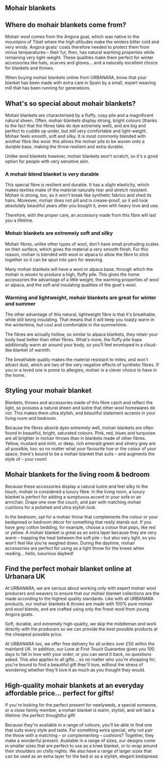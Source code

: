 Mohair blankets
---------------

Where do mohair blankets come from?
-----------------------------------

Mohair wool comes from the Angora goat, which was native to the mountains of Tibet where the high altitudes make the winters bitter cold and very windy. Angora goats' coats therefore needed to protect them from minus temperatures – their fur, then, has natural warming properties while remaining very light-weight. These qualities make them perfect for winter accessories like hats, scarves and gloves... and a naturally excellent choice for blankets and throws.

When buying mohair blankets online from URBANARA, know that your blanket has been made with extra care in Spain by a small, expert weaving mill that has been running for generations.

What's so special about mohair blankets?
----------------------------------------

Mohair blankets are characterised by a fluffy, cosy pile and a magnificent natural sheen. Often, mohair blankets display strong, bright colours (thanks to the fact that the fibres take do dye extremely well), and are big and perfect to cuddle up under, but still very comfortable and light-weight. Mohair feels smooth, soft and silky. It is most commonly blended with another fibre like wool: this allows the mohair pile to be woven onto a durable base, making the throw resilient and extra durable.

Unlike wool blankets however, mohair blankets won't scratch, so it's a good option for people with very sensitive skin.

### A mohair blend blanket is very durable

This special fibre is resilient and durable. It has a slight elasticity, which makes textiles make of the material naturally tear and stretch resistant. Mohair is strong, too, so it won't break like synthetic fabrics and shed its hairs. Moreover, mohair does not pill and is crease-proof, so it will look absolutely beautiful years after you bought it, even with heavy love and use.

Therefore, with the proper care, an accessory made from this fibre will last you a lifetime.

### Mohair blankets are extremely soft and silky

Mohair fibres, unlike other types of wool, don't have small protruding scales on their surface, which gives the material a very smooth finish. For this reason, mohair is blended with wool or alpaca to allow the fibre to stick together so it can be spun into yarn for weaving.

Many mohair blankets will have a wool or alpaca base, through which the mohair is woven to produce a high, fluffy pile. This gives the home accessories the advantage of a little weight, the warming properties of wool or alpaca, and the soft and insulating qualities of the goat's wool.

### Warming and lightweight, mohair blankets are great for winter and summer

The other advantage of this natural, lightweight fibre is that it's breathable, while still being insulating. That means that it will keep you toasty warm in the wintertime, but cool and comfortable in the summertime.

The fibres are actually hollow, so similar to alpaca blankets, they retain your body heat better than other fibres. What's more, the fluffy pile traps additionally warm air around your body, so you'll feel enveloped in a cloud-like blanket of warmth.

The breathable quality makes the material resistant to mites, and won't attract dust, which are two of the very negative effects of synthetic fibres. If you or a loved one is prone to allergies, mohair is a clever choice to have in the home.

Styling your mohair blanket
---------------------------

Blankets, throws and accessories made of this fibre catch and reflect the light, so possess a natural sheen and lustre that other wool homewares do not. This makes them ultra stylish, and beautiful statement accents in your living room and bedroom.

Because the fibres absorb dyes extremely well, mohair blankets are often found in beautiful, bright, saturated colours. Pink, red, blues and turquoise are all brighter in mohair throws than in blankets made of other fibres. Yellow, mustard and mint, or deep, rich emerald green and silvery grey are all possible, too: so no matter what your favourite hue or the colour of your space, there's bound to be a mohair blanket that suits – and augments the style of – your room!

Mohair blankets for the living room & bedroom
---------------------------------------------

Because these accessories display a natural lustre and feel silky to the touch, mohair is considered a luxury fibre. In the living room, a luxury blanket is perfect for adding a sumptuous accent to your sofa or an armchair. Drape one over the couch, and pair with matching mohair cushions for a polished and ultra stylish look.

In the bedroom, opt for a mohair throw that complements the colour or your bedspread or bedroom décor for something that really stands out. If you have grey cotton bedding, for example, choose a colour that pops, like red or yellow. A mohair blanket is great as an extra layer because they are very warm – trapping the heat between the soft pile – but also very light, so you won't feel like you're weighed down. During the daytime, mohair accessories are perfect for using as a light throw for the knees when reading... hello, luxurious daybed!

Find the perfect mohair blanket online at Urbanara UK
-----------------------------------------------------

At URBANARA, we are serious about working only with expert mohair wool producers and weavers to ensure that our mohair blanket collections are the made according to the highest quality standards. Like with all URBANARA products, our mohair blankets & throws are made with 100% pure mohair and wool blends, and are crafted using only the finest wool from young Angora goats.

Soft, durable, and extremely high-quality, we skip the middleman and work directly with the producers so we can provide the best possible products at the cheapest possible price.

At URBANARA too, we offer free delivery for all orders over £50 within the mainland UK. In addition, our Love at First Touch Guarantee gives you 100 days to fall in love with your order, or you can send it back, no questions asked. This also applies to all gifts... so no matter who you're shopping for, you're bound to find a beautiful gift they'll love, without the stress of wondering whether they'll love it as much as you thought they would.

High-quality mohair blankets at an everyday affordable price... perfect for gifts!
----------------------------------------------------------------------------------

If you're looking for the perfect present for newlyweds, a special someone, or a close family member, a mohair blanket is warm, stylish, and will last a lifetime: the perfect thoughtful gift!

Because they're available in a range of colours, you'll be able to find one that suits every style and taste. For something extra special, why not pair the throw with a matching – or complementing – cushions? Together, they make a wonderful present. Available in a range of sizes, our designs come in smaller sizes that are perfect to use as a knee blanket, or to wrap around their shoulders on chilly nights. We also have a range of larger sizes that can be used as an extra layer for the bed or as a stylish, elegant bedspread.

 

